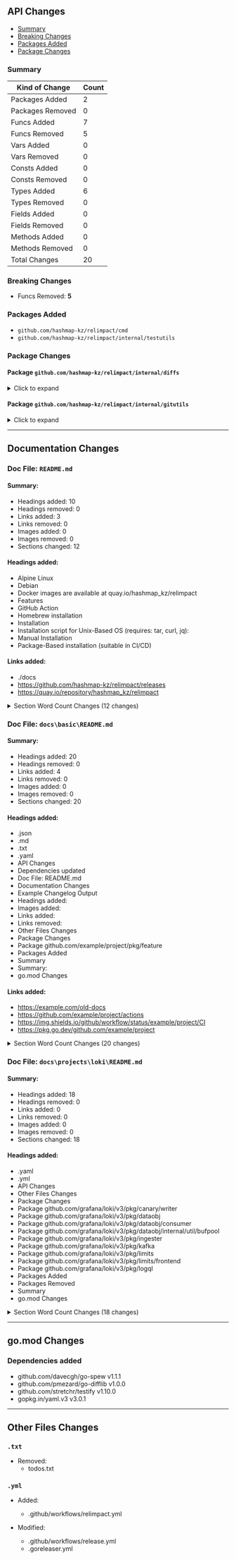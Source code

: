 ## API Changes

- [Summary](#summary)
- [Breaking Changes](#breaking-changes)
- [Packages Added](#packages-added)
- [Package Changes](#package-changes)

### Summary

| Kind of Change   | Count |
|------------------|-------|
| Packages Added   | 2     |
| Packages Removed | 0     |
| Funcs Added      | 7     |
| Funcs Removed    | 5     |
| Vars Added       | 0     |
| Vars Removed     | 0     |
| Consts Added     | 0     |
| Consts Removed   | 0     |
| Types Added      | 6     |
| Types Removed    | 0     |
| Fields Added     | 0     |
| Fields Removed   | 0     |
| Methods Added    | 0     |
| Methods Removed  | 0     |
| Total Changes    | 20    |

### Breaking Changes

- Funcs Removed: **5**

### Packages Added

- `github.com/hashmap-kz/relimpact/cmd`
- `github.com/hashmap-kz/relimpact/internal/testutils`

### Package Changes

#### Package `github.com/hashmap-kz/relimpact/internal/diffs`

<details>
<summary>Click to expand</summary>

- Added Funcs:
    - DiffAPI(map[string]github.com/hashmap-kz/relimpact/internal/diffs.APIPackage, map[string]
      github.com/hashmap-kz/relimpact/internal/diffs.APIPackage) -> (*
      github.com/hashmap-kz/relimpact/internal/diffs.APIDiff)
    - DiffDocs(string, string) -> ([]github.com/hashmap-kz/relimpact/internal/diffs.DocDiff)
    - DiffGoMod(string, string) -> (github.com/hashmap-kz/relimpact/internal/diffs.GoModDiff)
    - DiffOther(string, string, string, []string) -> (*
      github.com/hashmap-kz/relimpact/internal/diffs.OtherFilesDiffSummary)
    - FormatAllDocDiffs([]github.com/hashmap-kz/relimpact/internal/diffs.DocDiff) -> (string)
- Added Type:
    - APIDiff
    - APIDiffRes
    - DocDiff
    - GoModDiff
    - OtherFileDiff
    - OtherFilesDiffSummary
- Removed Funcs:
    - DiffAPI(map[string]github.com/hashmap-kz/relimpact/internal/diffs.APIPackage, map[string]
      github.com/hashmap-kz/relimpact/internal/diffs.APIPackage)
    - DiffDocs(string, string) -> ([]string)
    - DiffOtherFiles(string, string, []string) -> (string)

</details>

#### Package `github.com/hashmap-kz/relimpact/internal/gitutils`

<details>
<summary>Click to expand</summary>

- Added Funcs:
    - CheckoutWorktree(string, string) -> (string)
    - CleanupWorktree(string, string)
- Removed Funcs:
    - CheckoutWorktree(string) -> (string)
    - CleanupWorktree(string)

</details>

---

## Documentation Changes

### Doc File: **`README.md`**

#### Summary:

- Headings added: 10
- Headings removed: 0
- Links added: 3
- Links removed: 0
- Images added: 0
- Images removed: 0
- Sections changed: 12

#### Headings added:

- Alpine Linux
- Debian
- Docker images are available at quay.io/hashmap_kz/relimpact
- Features
- GitHub Action
- Homebrew installation
- Installation
- Installation script for Unix-Based OS (requires: tar, curl, jq):
- Manual Installation
- Package-Based installation (suitable in CI/CD)

#### Links added:

- ./docs
- https://github.com/hashmap-kz/relimpact/releases
- https://quay.io/repository/hashmap_kz/relimpact

<details>
<summary>Section Word Count Changes (12 changes)</summary>

- Section `Alpine Linux`: ADDED (2 words)
- Section `Debian`: ADDED (1 words)
- Section `Docker images are available at quay.io/hashmap_kz/relimpact`: ADDED (7 words)
- Section `Example Output`: 2 -> 8 words
- Section `Features`: ADDED (130 words)
- Section `GitHub Action`: ADDED (2 words)
- Section `Homebrew installation`: ADDED (2 words)
- Section `Installation script for Unix-Based OS (requires: tar, curl, jq):`: ADDED (10 words)
- Section `Installation`: ADDED (1 words)
- Section `Manual Installation`: ADDED (24 words)
- Section `Package-Based installation (suitable in CI/CD)`: ADDED (5 words)
- Section `relimpact`: 167 -> 34 words

</details>

### Doc File: **`docs\basic\README.md`**

#### Summary:

- Headings added: 20
- Headings removed: 0
- Links added: 4
- Links removed: 0
- Images added: 0
- Images removed: 0
- Sections changed: 20

#### Headings added:

- .json
- .md
- .txt
- .yaml
- API Changes
- Dependencies updated
- Doc File: README.md
- Documentation Changes
- Example Changelog Output
- Headings added:
- Images added:
- Links added:
- Links removed:
- Other Files Changes
- Package Changes
- Package github.com/example/project/pkg/feature
- Packages Added
- Summary
- Summary:
- go.mod Changes

#### Links added:

- https://example.com/old-docs
- https://github.com/example/project/actions
- https://img.shields.io/github/workflow/status/example/project/CI
- https://pkg.go.dev/github.com/example/project

<details>
<summary>Section Word Count Changes (20 changes)</summary>

- Section `.json`: ADDED (5 words)
- Section `.md`: ADDED (4 words)
- Section `.txt`: ADDED (3 words)
- Section `.yaml`: ADDED (4 words)
- Section `API Changes`: ADDED (2 words)
- Section `Dependencies updated`: ADDED (10 words)
- Section `Doc File: README.md`: ADDED (3 words)
- Section `Documentation Changes`: ADDED (2 words)
- Section `Example Changelog Output`: ADDED (3 words)
- Section `Headings added:`: ADDED (7 words)
- Section `Images added:`: ADDED (16 words)
- Section `Links added:`: ADDED (4 words)
- Section `Links removed:`: ADDED (3 words)
- Section `Other Files Changes`: ADDED (3 words)
- Section `Package Changes`: ADDED (2 words)
- Section `Package github.com/example/project/pkg/feature`: ADDED (58 words)
- Section `Packages Added`: ADDED (3 words)
- Section `Summary:`: ADDED (22 words)
- Section `Summary`: ADDED (93 words)
- Section `go.mod Changes`: ADDED (2 words)

</details>

### Doc File: **`docs\projects\loki\README.md`**

#### Summary:

- Headings added: 18
- Headings removed: 0
- Links added: 0
- Links removed: 0
- Images added: 0
- Images removed: 0
- Sections changed: 18

#### Headings added:

- .yaml
- .yml
- API Changes
- Other Files Changes
- Package Changes
- Package github.com/grafana/loki/v3/pkg/canary/writer
- Package github.com/grafana/loki/v3/pkg/dataobj
- Package github.com/grafana/loki/v3/pkg/dataobj/consumer
- Package github.com/grafana/loki/v3/pkg/dataobj/internal/util/bufpool
- Package github.com/grafana/loki/v3/pkg/ingester
- Package github.com/grafana/loki/v3/pkg/kafka
- Package github.com/grafana/loki/v3/pkg/limits
- Package github.com/grafana/loki/v3/pkg/limits/frontend
- Package github.com/grafana/loki/v3/pkg/logql
- Packages Added
- Packages Removed
- Summary
- go.mod Changes

<details>
<summary>Section Word Count Changes (18 changes)</summary>

- Section `.yaml`: ADDED (9 words)
- Section `.yml`: ADDED (7 words)
- Section `API Changes`: ADDED (2 words)
- Section `Other Files Changes`: ADDED (3 words)
- Section `Package Changes`: ADDED (2 words)
- Section `Package github.com/grafana/loki/v3/pkg/canary/writer`: ADDED (66 words)
- Section `Package github.com/grafana/loki/v3/pkg/dataobj/consumer`: ADDED (14 words)
- Section `Package github.com/grafana/loki/v3/pkg/dataobj/internal/util/bufpool`: ADDED (16 words)
- Section `Package github.com/grafana/loki/v3/pkg/dataobj`: ADDED (96 words)
- Section `Package github.com/grafana/loki/v3/pkg/ingester`: ADDED (19 words)
- Section `Package github.com/grafana/loki/v3/pkg/kafka`: ADDED (8 words)
- Section `Package github.com/grafana/loki/v3/pkg/limits/frontend`: ADDED (38 words)
- Section `Package github.com/grafana/loki/v3/pkg/limits`: ADDED (119 words)
- Section `Package github.com/grafana/loki/v3/pkg/logql`: ADDED (13 words)
- Section `Packages Added`: ADDED (7 words)
- Section `Packages Removed`: ADDED (5 words)
- Section `Summary`: ADDED (93 words)
- Section `go.mod Changes`: ADDED (5 words)

</details>

---

## go.mod Changes

### Dependencies added

- github.com/davecgh/go-spew v1.1.1
- github.com/pmezard/go-difflib v1.0.0
- github.com/stretchr/testify v1.10.0
- gopkg.in/yaml.v3 v3.0.1

---

## Other Files Changes

### `.txt`

- Removed:
    - todos.txt

### `.yml`

- Added:
    - .github/workflows/relimpact.yml

- Modified:
    - .github/workflows/release.yml
    - .goreleaser.yml
